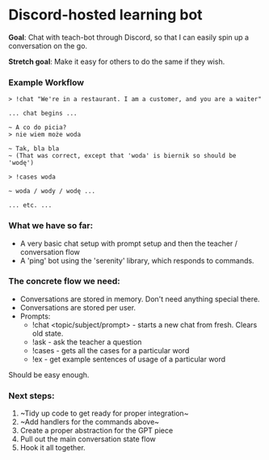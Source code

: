 # Discord-hosted learning bot

**Goal**: Chat with teach-bot through Discord, so that I can easily spin up a conversation on the go.

**Stretch goal**: Make it easy for others to do the same if they wish.

### Example Workflow

```
> !chat "We're in a restaurant. I am a customer, and you are a waiter"

... chat begins ...

~ A co do picia?
> nie wiem może woda

~ Tak, bla bla
~ (That was correct, except that 'woda' is biernik so should be 'wodę')

> !cases woda

~ woda / wody / wodę ...

... etc. ...
```

### What we have so far:

- A very basic chat setup with prompt setup and then the teacher / conversation flow
- A 'ping' bot using the 'serenity' library, which responds to commands.

### The concrete flow we need:

- Conversations are stored in memory. Don't need anything special there.
- Conversations are stored per user.
- Prompts:
  - !chat <topic/subject/prompt> - starts a new chat from fresh. Clears old state.
  - !ask <question> - ask the teacher a question
  - !cases <word> - gets all the cases for a particular word
  - !ex <word> - get example sentences of usage of a particular word

Should be easy enough.

### Next steps:

1. ~Tidy up code to get ready for proper integration~
2. ~Add handlers for the commands above~
3. Create a proper abstraction for the GPT piece
4. Pull out the main conversation state flow
5. Hook it all together.
